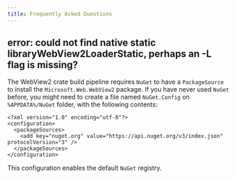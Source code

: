 ```yaml
---
title: Frequently Asked Questions
---
```


## error: could not find native static libraryWebView2LoaderStatic, perhaps an -L flag is missing?

The WebView2 crate build pipeline requires `NuGet` to have a `PackageSource` to install the `Microsoft.Web.WebView2` package. If you have never used `NuGet` before, you might need to create a file named `NuGet.Config` on `%APPDATA%/NuGet` folder, with the following contents:

```
<?xml version="1.0" encoding="utf-8"?>
<configuration>
  <packageSources>
    <add key="nuget.org" value="https://api.nuget.org/v3/index.json" protocolVersion="3" />
  </packageSources>
</configuration>
```

This configuration enables the default `NuGet` registry.
